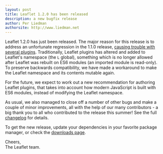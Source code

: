 ```yaml
---
layout: post
title: Leaflet 1.2.0 has been released
description: a new bugfix release
author: Per Liedman
authorsite: http://www.liedman.net
---
```


Leaflet 1.2.0 has just been released. The major reason for this release is to address an unfortunate regression in the 1.1.0 release, [causing trouble with several plugins](https://github.com/Leaflet/Leaflet/issues/5589). Traditionally, Leaflet plugins has altered and added to Leaflet's namespace (the `L` global), something which is no longer allowed after Leaflet was rebuilt on ES6 modules (an imported module is read-only). To preserve backwards compatibility, we have made a workaround to make the Leaflet namespace and its contents mutable again.

For the future, we expect to work out a new recommendation for authoring Leaflet plugins, that takes into account how modern JavaScript is built with ES6 modules, instead of modifying the Leaflet namespace.

As usual, we also managed to close off a number of other bugs and make a couple of minor improvements, all with the help of our many contributors - a big thank you to all who contributed to the release this summer! See the full [changelog](https://github.com/Leaflet/Leaflet/blob/main/CHANGELOG.md) for details.

To get the new release, update your dependencies in your favorite package manager, or check the [downloads page](https://leafletjs.com/download.html).

Cheers,<br>
The Leaflet team.
